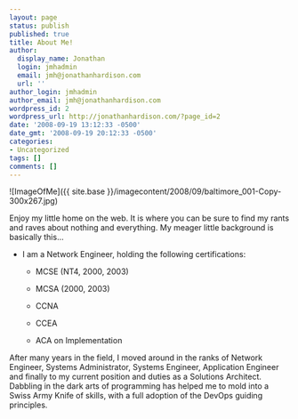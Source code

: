 ```yaml
---
layout: page
status: publish
published: true
title: About Me!
author:
  display_name: Jonathan
  login: jmhadmin
  email: jmh@jonathanhardison.com
  url: ''
author_login: jmhadmin
author_email: jmh@jonathanhardison.com
wordpress_id: 2
wordpress_url: http://jonathanhardison.com/?page_id=2
date: '2008-09-19 13:12:33 -0500'
date_gmt: '2008-09-19 20:12:33 -0500'
categories:
- Uncategorized
tags: []
comments: []
---
```

![ImageOfMe]({{ site.base }}/imagecontent/2008/09/baltimore_001-Copy-300x267.jpg)

Enjoy my little home on the web. It is where you can be sure to find my rants and raves about nothing and everything.
My meager little background is basically this...

* I am a Network Engineer, holding the following certifications: 
  * MCSE (NT4, 2000, 2003) 
      
  * MCSA (2000, 2003)
      
  * CCNA
      
  * CCEA 
      
  * ACA on Implementation
      
After many years in the field, I moved around in the ranks of Network Engineer, Systems Administrator, Systems Engineer, Application Engineer and finally to my current position and duties as a Solutions Architect. Dabbling in the dark arts of programming has helped me to mold into a Swiss Army Knife of skills, with a full adoption of the DevOps guiding principles.

